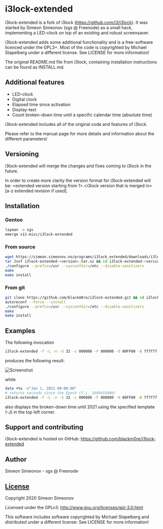 # i3lock-extended

i3lock-extended is a fork of i3lock (https://github.com/i3/i3lock).
It was started by Simeon Simeonov (sgs @ Freenode) as a small hack, 
implementing a LED-clock on top of an existing and robust screensaver.

i3lock-extended adds some additional functionality and is a free-software
licenced under the GPL3+. Most of the code is copyrighted by Michael Stapelberg
under a different license. See LICENSE for more information\!

The original README.md file from i3lock, containing installation instructions
can be found as INSTALL.md.


## Additional features

- LED-clock
- Digital clock
- Elapsed time since activation
- Display-text
- Count broken-down time until a specific calendar time (absolute time)

i3lock-extended includes all of the original code and features of i3lock.

Please refer to the manual page for more details and information about the different parameters\!


## Versioning

i3lock-extended will merge the changes and fixes coming to i3lock in the
future.

In order to create more clarity the version format for i3lock-extended will be:
\<extended version starting from 1>.\<i3lock version that is merged in\>[a-z
extended revision if used].


## Installation

### Gentoo

   ```bash
   layman -a sgs
   emerge x11-misc/i3lock-extended
   ```


### From source

   ```bash
   wget https://simeon.simeonov.no/programs/i3lock_extended/downloads/i3lock-extended-<version>.tar.xz
   tar Jxvf i3lock-extended-<version>.tar.xz && cd i3lock-extended-<version>
   ./configure --prefix=/usr --sysconfdir=/etc --disable-sanitizers
   make
   make install
   ```


### From git

   ```bash
   git clone https://github.com/blackm0re/i3lock-extended.git && cd i3lock-extended
   autoreconf --force --install
   ./configure --prefix=/usr --sysconfdir=/etc --disable-sanitizers
   make
   make install
   ```


## Examples

The following invocation

   ```bash
   i3lock-extended -f -L -n -S 32 -c 000000 -F 000000 -O 00FF00 -B 7f7f7f -R 7f7f7f -G 7f7f7f -D -E
   ```

produces the following result:

![Screenshot](https://simeon.simeonov.no/programs/i3lock_extended/screenshot.png)

while

   ```bash
   date +%s -d"Jan 1, 2021 00:00:00"
   # returns seconds since the Epoch (f.i. 1609455600)
   i3lock-extended -f -L -n -S 32 -c 000000 -F 000000 -O 00FF00 -B 7f7f7f -R 7f7f7f -G 7f7f7f -D -E -C 1609455600 -W left -Z top -J "%d days, %h hours, %m minutes and %s seconds until 2021"
   ```

also displays the broken-down time until 2021 using the specified template (-J) in the top left corner.


## Support and contributing

i3lock-extended is hosted on GitHub: https://github.com/blackm0re/i3lock-extended


## Author

Simeon Simeonov - sgs @ Freenode


## [License](https://github.com/blackm0re/i3lock-extended/blob/master/LICENSE)

Copyright 2020 Simeon Simeonov

Licensed under the GPLv3: http://www.gnu.org/licenses/gpl-3.0.html

This software includes software copyrighted by Michael Stapelberg and
distributed under a different license: See LICENSE for more information!
